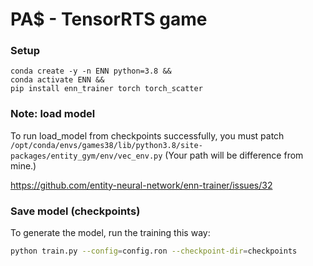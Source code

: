 # PA$ - TensorRTS game

### Setup
```
conda create -y -n ENN python=3.8 &&
conda activate ENN &&
pip install enn_trainer torch torch_scatter
```

### Note: load model
To run load_model from checkpoints successfully, you must patch `/opt/conda/envs/games38/lib/python3.8/site-packages/entity_gym/env/vec_env.py`
(Your path will be difference from mine.)

https://github.com/entity-neural-network/enn-trainer/issues/32

### Save model (checkpoints)
To generate the model, run the training this way:
```bash
python train.py --config=config.ron --checkpoint-dir=checkpoints
```
